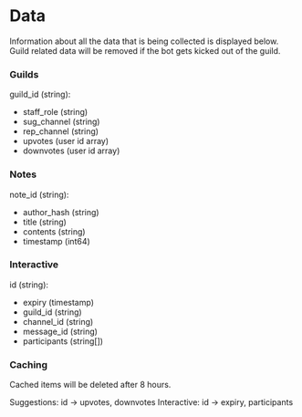 # Data
Information about all the data that is being collected is displayed below. Guild related data will be removed if the bot gets kicked out of the guild.

### Guilds
guild_id (string):
 - staff_role (string)
 - sug_channel (string)
 - rep_channel (string)
 - upvotes (user id array)
 - downvotes (user id array)

### Notes
note_id (string):
 - author_hash (string)
 - title (string)
 - contents (string)
 - timestamp (int64)

### Interactive
id (string):
 - expiry (timestamp)
 - guild_id (string)
 - channel_id (string)
 - message_id (string)
 - participants (string[])

### Caching
Cached items will be deleted after 8 hours.

Suggestions: id -> upvotes, downvotes
Interactive: id -> expiry, participants